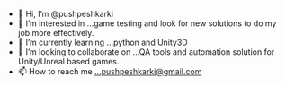 - 👋 Hi, I’m @pushpeshkarki
- 👀 I’m interested in ...game testing and look for new solutions to do my job more effectively.
- 🌱 I’m currently learning ...python and Unity3D
- 💞️ I’m looking to collaborate on ...QA tools and automation solution for Unity/Unreal based games.
- 📫 How to reach me ...pushpeshkarki@gmail.com

<!---
pushpeshkarki/pushpeshkarki is a ✨ special ✨ repository because its `README.md` (this file) appears on your GitHub profile.
You can click the Preview link to take a look at your changes.
--->
